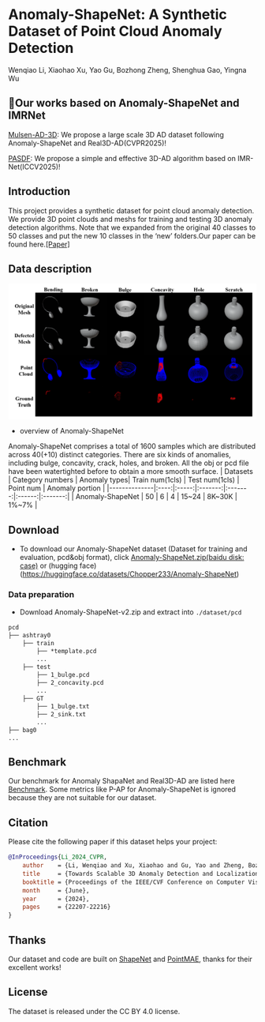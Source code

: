 # Anomaly-ShapeNet: A Synthetic Dataset of Point Cloud Anomaly Detection

Wenqiao Li, Xiaohao Xu, Yao Gu, Bozhong Zheng, Shenghua Gao, Yingna Wu
## 🧩Our works based on Anomaly-ShapeNet and IMRNet
[Mulsen-AD-3D](https://github.com/ZZZBBBZZZ/MulSen-AD/): We propose a large scale 3D AD dataset following Anomaly-ShapeNet and Real3D-AD(CVPR2025)!

[PASDF](https://github.com/ZZZBBBZZZ/PASDF): We propose a simple and effective 3D-AD algorithm based on IMR-Net(ICCV2025)!
## Introduction
This project provides a synthetic dataset for point cloud anomaly detection. We provide 3D point clouds and meshs for training and testing 3D anomaly detection algorithms.
Note that we expanded from the original 40 classes to 50 classes and put the new 10 classes in the ‘new’ folders.Our paper can be found here.[[Paper]](https://arxiv.org/abs/2311.14897)


## Data description

<img src="./examples.png" width=900 alt="Dataset" align=center>

+ overview of Anomaly-ShapeNet

Anomaly-ShapeNet comprises a total of 1600 samples which are distributed across 40(+10) distinct categories. There are six kinds of anomalies, including bulge, concavity, crack, holes, and broken. All the obj or pcd file have been watertighted before to obtain a more smooth surface.
| Datasets |   Category numbers  | Anomaly types| Train num(1cls) |  Test num(1cls) | Point num | Anomaly portion | 
|--------------|:----:|:-----:|:-------:|:-------:|:------:|:-------:|
| Anomaly-ShapeNet |    50    |     6    |    4    |   15~24   |   8K~30K   |   1%~7%   |


## Download

+ To download our Anomaly-ShapeNet dataset (Dataset for training and evaluation, pcd&obj format), click [Anomaly-ShapeNet.zip(baidu disk: case)](https://pan.baidu.com/s/1Nm50WIU_jx5viozwe59HsQ?pwd=case) or (hugging face)(https://huggingface.co/datasets/Chopper233/Anomaly-ShapeNet)



### Data preparation
- Download Anomaly-ShapeNet-v2.zip and extract into `./dataset/pcd`
```
pcd
├── ashtray0
    ├── train
        ├── *template.pcd
        ...
    ├── test
        ├── 1_bulge.pcd
        ├── 2_concavity.pcd
        ...
    ├── GT
        ├── 1_bulge.txt
        ├── 2_sink.txt
        ... 
├── bag0
...
```
## Benchmark
Our benchmark for Anomaly ShapaNet and Real3D-AD are listed here [Benchmark](https://github.com/Chopper-233/Anomaly-ShapeNet/blob/main/Benchmark.pdf). Some metrics like P-AP for Anomaly-ShapeNet is ignored because they are not suitable for our dataset.
## Citation
Please cite the following paper if this dataset helps your project:

```bibtex
@InProceedings{Li_2024_CVPR,
    author    = {Li, Wenqiao and Xu, Xiaohao and Gu, Yao and Zheng, Bozhong and Gao, Shenghua and Wu, Yingna},
    title     = {Towards Scalable 3D Anomaly Detection and Localization: A Benchmark via 3D Anomaly Synthesis and A Self-Supervised Learning Network},
    booktitle = {Proceedings of the IEEE/CVF Conference on Computer Vision and Pattern Recognition (CVPR)},
    month     = {June},
    year      = {2024},
    pages     = {22207-22216}
}
```
## Thanks

Our dataset and code are built on [ShapeNet](https://shapenet.org/) and [PointMAE](https://github.com/Pang-Yatian/Point-MAE), thanks for their excellent works!

## License
The dataset is released under the CC BY 4.0 license.
